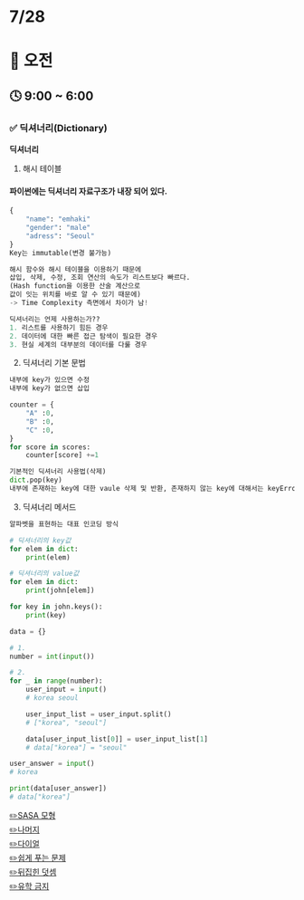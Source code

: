 # 7/28

# 🌇 오전

## 🕓 9:00 ~ 6:00

### ✅ 딕셔너리(Dictionary)

**딕셔너리**

1. 해시 테이블

#### 파이썬에는 딕셔너리 자료구조가 내장 되어 있다.

```py
{
    "name": "emhaki"
    "gender": "male"
    "adress": "Seoul"
}
Key는 immutable(변경 불가능)
```

```py
해시 함수와 해시 테이블을 이용하기 때문에
삽입, 삭제, 수정, 조회 연산의 속도가 리스트보다 빠르다.
(Hash function을 이용한 산술 계산으로
값이 잇는 위치를 바로 알 수 있기 때문에)
-> Time Complexity 측면에서 차이가 남!
```

```py
딕셔너리는 언제 사용하는가??
1. 리스트를 사용하기 힘든 경우
2. 데이터에 대한 빠른 접근 탐색이 필요한 경우
3. 현실 세계의 대부분의 데이터를 다룰 경우
```

2. 딕셔너리 기본 문법

```py
내부에 key가 있으면 수정
내부에 key가 없으면 삽입

counter = {
    "A" :0,
    "B" :0,
    "C" :0,
}
for score in scores:
    counter[score] +=1
```

```py
기본적인 딕셔너리 사용법(삭제)
dict.pop(key)
내부에 존재하는 key에 대한 vaule 삭제 및 반환, 존재하지 않는 key에 대해서는 keyError 발생
```

3. 딕셔너리 메서드

```py
알파벳을 표현하는 대표 인코딩 방식

# 딕셔너리의 key값
for elem in dict:
    print(elem)

# 딕셔너리의 value값
for elem in dict:
    print(john[elem])

for key in john.keys():
    print(key)
```

```py
data = {}

# 1.
number = int(input())

# 2.
for _ in range(number):
    user_input = input()
    # korea seoul

    user_input_list = user_input.split()
    # ["korea", "seoul"]

    data[user_input_list[0]] = user_input_list[1]
    # data["korea"] = "seoul"

user_answer = input()
# korea

print(data[user_answer])
# data["korea"]
```

[✏️SASA 모형](../4%EC%A3%BC%EC%B0%A8%202022.07/CodingTest4/01.SASA%20%EB%AA%A8%ED%98%95%EC%9D%84%20%EB%A7%8C%EB%93%A4%EC%96%B4%EB%B3%B4%EC%9E%90.py)  
[✏️나머지](../4%EC%A3%BC%EC%B0%A8%202022.07/CodingTest4/02.%EB%82%98%EB%A8%B8%EC%A7%80.py)  
[✏️다이얼](../4%EC%A3%BC%EC%B0%A8%202022.07/CodingTest4/03.%EB%8B%A4%EC%9D%B4%EC%96%BC.py)  
[✏️쉽게 푸는 문제](../4%EC%A3%BC%EC%B0%A8%202022.07/CodingTest4/04.%EC%89%BD%EA%B2%8C%20%ED%91%B8%EB%8A%94%20%EB%AC%B8%EC%A0%9C.py)  
[✏️뒤집힌 덧셈](../4%EC%A3%BC%EC%B0%A8%202022.07/CodingTest4/05.%EB%92%A4%EC%A7%91%ED%9E%8C%20%EB%8D%A7%EC%85%88.py)  
[✏️유학 금지](../4%EC%A3%BC%EC%B0%A8%202022.07/CodingTest4/06.%EC%9C%A0%ED%95%99%EA%B8%88%EC%A7%80.py)

